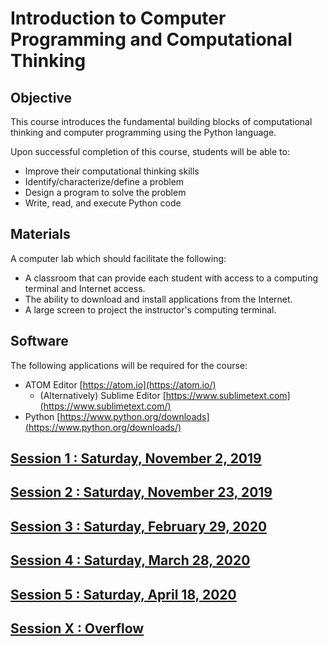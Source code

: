 # Introduction to Computer Programming and Computational Thinking

## Objective

This course introduces the fundamental building blocks of computational thinking and computer programming using the Python language.

Upon successful completion of this course, students will be able to:
  *  Improve their computational thinking skills
  *  Identify/characterize/define a problem
  *  Design a program to solve the problem
  *  Write, read, and execute Python code

## Materials

A computer lab which should facilitate the following:

  *  A classroom that can provide each student with access to a computing terminal and Internet access.
  *  The ability to download and install applications from the Internet.
  *  A large screen to project the instructor's computing terminal.

## Software

The following applications will be required for the course:

  *  ATOM Editor  [https://atom.io](https://atom.io/)
      *  (Alternatively) Sublime Editor [https://www.sublimetext.com](https://www.sublimetext.com/)
  *  Python [https://www.python.org/downloads](https://www.python.org/downloads/)

## [Session 1 : Saturday, November 2, 2019](session-1)
## [Session 2 : Saturday, November 23, 2019](session-2)
## [Session 3 : Saturday, February 29, 2020](session-3)
## [Session 4 : Saturday, March 28, 2020](session-4)
## [Session 5 : Saturday, April 18, 2020](session-5)
## [Session X : Overflow](session-6)

